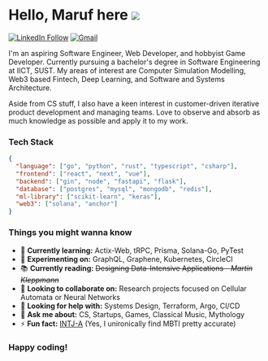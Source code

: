 
# Hello, Maruf here    <img src="https://github.com/trinib/trinib">

[![LinkedIn Follow](https://img.shields.io/badge/%20-Follow-000000?color=0b0b0b&labelColor=333333&logo=linkedin&logoColor=f5f7fe)](http://www.linkedin.com/comm/mynetwork/discovery-see-all?usecase=PEOPLE_FOLLOWS&followMember=tahsintunan)
[![Gmail](https://img.shields.io/badge/%20-Send%20Mail-000000?color=0b0b0b&labelColor=333333&logo=gmail&logoColor=f5f7fe)](mailto:tahsintunan@gmail.com?subject=From%20GitHub&&body=Hi,%20there.%20Found%20you%20on%20GitHub!%20Let's%20talk%20about...)

I'm an aspiring Software Engineer, Web Developer, and hobbyist Game Developer. Currently pursuing a bachelor's degree in Software Engineering at IICT, SUST. My areas of interest are Computer Simulation Modelling, Web3 based Fintech, Deep Learning, and Software and Systems Architecture.

Aside from CS stuff, I also have a keen interest in customer-driven iterative product development and managing teams. Love to observe and absorb as much knowledge as possible and apply it to my work.


### Tech Stack

```json
{
  "language": ["go", "python", "rust", "typescript", "csharp"],
  "frontend": ["react", "next", "vue"],
  "backend": ["gin", "node", "fastapi", "flask"],
  "database": ["postgres", "mysql", "mongodb", "redis"],
  "ml-library": ["scikit-learn", "keras"],
  "web3": ["solana", "anchor"]
}
```


### Things you might wanna know

<!-- - 🔭 **Currently working on:** ... -->
- 🌱 **Currently learning:** Actix-Web, tRPC, Prisma, Solana-Go, PyTest
- 🧪 **Experimenting on:** GraphQL, Graphene, Kubernetes, CircleCI
- 📚 **Currently reading:** ~~Designing Data-Intensive Applications - _Martin Kleppmann_~~
- 👯 **Looking to collaborate on:** Research projects focused on Cellular Automata or Neural Networks
- 🤔 **Looking for help with:** Systems Design, Terraform, Argo, CI/CD
- 💬 **Ask me about:** CS, Startups, Games, Classical Music, Mythology
- ⚡ **Fun fact:** [INTJ-A](https://www.16personalities.com/intj-personality) (Yes, I unironically find MBTI pretty accurate)


### Happy coding!
